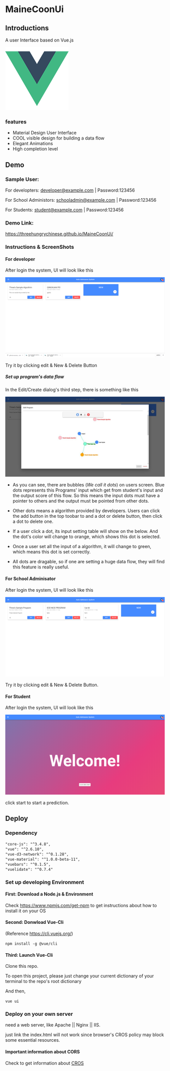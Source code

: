 # MaineCoonUi
## Introductions
 A user Interface based on Vue.js
 
![Vue logo](/readme/logo.png)
### features
* Material Design User Interface
* COOL visible design for building a data flow
* Elegant Animations
* High completion level
## Demo
### Sample User:
For developters: developer@example.com | Password:123456

For School Administors: schooladmin@example.com | Password:123456

For Students: student@example.com | Password:123456

### Demo Link:
https://threehungrychinese.github.io/MaineCoonUi/
### Instructions & ScreenShots
#### For developer
After login the system, UI will look like this

![developer](/readme/developer.png)

Try it by clicking edit & New & Delete Button
##### Set up program's data flow
In the Edit/Create dialog's third step, there is something like this

![flow](/readme/flow.jpg)

* As you can see, there are bubbles (*We call it dots*) on users screen. Blue dots represents this Programs' input which get from student's input and the output score of this flow. So this means the input dots must have a pointer to others and the output must be pointed from other dots.

* Other dots means a algorithm provided by developers. Users can click the add button in the top toobar to and a dot or delete button, then click a dot to delete one.

* If a user click a dot, its input setting table will show on the below. And the dot's color will change to orange, which shows this dot is selected.

* Once a user set all the input of a algorithm, it will change to green, which means this dot is set correctly.

* All dots are dragable, so if one are setting a huge data flow, they will find this feature is really useful.

#### For School Adminisator

After login the system, UI will look like this

![schooladmin](/readme/schooladmin.png)

Try it by clicking edit & New & Delete Button.

#### For Student
After login the system, UI will look like this

![student](/readme/student.png)

click start to start a prediction.

## Deploy 
### Dependency
    "core-js": "^3.4.8",
    "vue": "^2.6.10",
    "vue-d3-network": "^0.1.28",
    "vue-material": "^1.0.0-beta-11",
    "vuebars": "^0.1.5",
    "vuelidate": "^0.7.4"
### Set up developing  Environment
#### First: Download a Node.js &  Environment
Check https://www.npmjs.com/get-npm to get instructions about how to install it on your OS

#### Second: Donwload Vue-Cli

(Reference https://cli.vuejs.org/)

`npm install -g @vue/cli`

#### Third: Launch Vue-Cli
Clone this repo.

To open this project, please just change your current dictionary of your terminal to the repo's root dictionary

And then,

`vue ui`

### Deploy on your own server
need a web server, like Apache || Nginx || IIS.

just link the index.html will not work since browser's CROS policy may block some essential resources.

#### Important information about CORS
Check to get information about [CROS](https://developer.mozilla.org/en-US/docs/Web/HTTP/CORS) 
 
